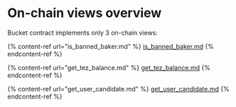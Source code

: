 # On-chain views overview

Bucket contract implements only 3 on-chain views:

{% content-ref url="is_banned_baker.md" %}
[is\_banned\_baker.md](is\_banned\_baker.md)
{% endcontent-ref %}

{% content-ref url="get_tez_balance.md" %}
[get\_tez\_balance.md](get\_tez\_balance.md)
{% endcontent-ref %}

{% content-ref url="get_user_candidate.md" %}
[get\_user\_candidate.md](get\_user\_candidate.md)
{% endcontent-ref %}
